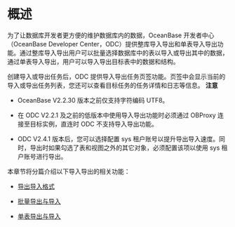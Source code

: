 概述 
=======================

为了让数据库开发者更方便的维护数据库内的数据，OceanBase 开发者中心（OceanBase Developer Center，ODC）提供整库导入导出和单表导入导出功能。通过整库导入导出用户可以批量选择数据库中的表以导入或导出其中的数据，通过单表导入导出，用户可以导入导出目标表中的数据和结构。

创建导入或导出任务后，ODC 提供导入导出任务页签功能。页签中会显示当前的导入或导出任务列表，您还可以查看目标任务的任务详情和日志等信息。
**注意**



* OceanBase V2.2.30 版本之前仅支持字符编码 UTF8。

  

* 在 ODC V2.2.1 及之前的低版本中使用导入导出功能时必须通过 OBProxy 连接至目标实例，直连时 ODC 不支持导入导出功能。

  

* ODC V2.4.1 版本后，您可以选择配置 sys 租户账号以提升导出导入速度。同时，导出时如果勾选了表和视图之外的其它对象，必须配置该项以使用 sys 租户账号进行导出。

  




本章节将分篇介绍以下导入导出的相关功能：

* [导出导入格式](../../../7.client-odc-user-guide/5.client-odc-use-tools/1.client-odc-data-export-and-import/2.client-odc-export-and-import-formats.md)

* [批量导出与导入](../1.web-odc-data-export-and-import/3.web-odc-batch-export-and-import.md)

* [单表导出与导入](../1.web-odc-data-export-and-import/4.web-odc-single-table-export-and-import.md)